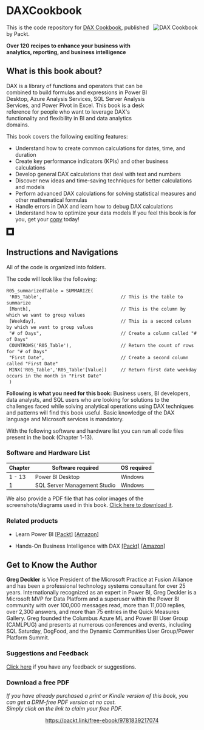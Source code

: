 # DAXCookbook

<a href="https://www.packtpub.com/data/dax-cookbook?utm_source=github&utm_medium=repository&utm_campaign=9781839217074"><img src="https://www.packtpub.com/media/catalog/product/cache/e4d64343b1bc593f1c5348fe05efa4a6/9/7/9781839217074-original.png" alt="DAX Cookbook" height="256px" align="right"></a>

This is the code repository for [DAX Cookbook](https://www.packtpub.com/data/dax-cookbook?utm_source=github&utm_medium=repository&utm_campaign=9781839217074), published by Packt.

**Over 120 recipes to enhance your business with analytics, reporting, and business intelligence**

## What is this book about?
DAX is a library of functions and operators that can be combined to build formulas and expressions in Power BI Desktop, Azure Analysis Services, SQL Server Analysis Services, and Power Pivot in Excel. This book is a desk reference for people who want to leverage DAX's functionality and flexibility in BI and data analytics domains.

This book covers the following exciting features: 
* Understand how to create common calculations for dates, time, and duration
* Create key performance indicators (KPIs) and other business calculations
* Develop general DAX calculations that deal with text and numbers
* Discover new ideas and time-saving techniques for better calculations and models
* Perform advanced DAX calculations for solving statistical measures and other mathematical formulas
* Handle errors in DAX and learn how to debug DAX calculations
* Understand how to optimize your data models
If you feel this book is for you, get your [copy](https://www.amazon.com/dp/1839217073) today!

<a href="https://www.packtpub.com/?utm_source=github&utm_medium=banner&utm_campaign=GitHubBanner"><img src="https://raw.githubusercontent.com/PacktPublishing/GitHub/master/GitHub.png" alt="https://www.packtpub.com/" border="5" /></a>

## Instructions and Navigations
All of the code is organized into folders.

The code will look like the following:
```
R05_summarizedTable = SUMMARIZE(
 'R05_Table',                             // This is the table to summarize
 [Month],                                 // This is the column by which we want to group values
 [Weekday],                               // This is a second column by which we want to group values
 "# of Days",                             // Create a column called "# of Days"
 COUNTROWS('R05_Table'),                  // Return the count of rows for "# of Days"
 "First Date",                            // Create a second column called "First Date"
 MINX('R05_Table','R05_Table'[Value])     // Return first date weekday occurs in the month in "First Date"
 )
```

**Following is what you need for this book:**
Business users, BI developers, data analysts, and SQL users who are looking for solutions to the challenges faced while solving analytical operations using DAX techniques and patterns will find this book useful. Basic knowledge of the DAX language and Microsoft services is mandatory.

With the following software and hardware list you can run all code files present in the book (Chapter 1-13).

### Software and Hardware List

| Chapter  | Software required                                                                    | OS required                        |
| -------- | -------------------------------------------------------------------------------------| -----------------------------------|
| 1 - 13   |   Power BI Desktop                                                                   | Windows                            |
|   1      |   SQL Server Management Studio                                                       | Windows                            |

We also provide a PDF file that has color images of the screenshots/diagrams used in this book. [Click here to download it](https://static.packt-cdn.com/downloads/9781839217074_ColorImages.pdf).


### Related products <Other books you may enjoy>
* Learn Power BI [[Packt]](https://www.packtpub.com/data/learn-power-bi?utm_source=github&utm_medium=repository&utm_campaign=9781838644482) [[Amazon]](https://www.amazon.com/Learn-Power-developing-interactive-intelligence-ebook/dp/B07X32RJDB)

* Hands-On Business Intelligence with DAX [[Packt]](https://www.packtpub.com/data/hands-on-business-intelligence-with-dax?utm_source=github&utm_medium=repository&utm_campaign=9781838824303) [[Amazon]](https://www.amazon.com/Hands-Business-Intelligence-DAX-intricacies/dp/1838824308)

## Get to Know the Author
**Greg Deckler**
is Vice President of the Microsoft Practice at Fusion Alliance and has been a professional technology systems consultant for over 25 years. Internationally recognized as an expert in Power BI, Greg Deckler is a Microsoft MVP for Data Platform and a superuser within the Power BI community with over 100,000 messages read, more than 11,000 replies, over 2,300 answers, and more than 75 entries in the Quick Measures Gallery. Greg founded the Columbus Azure ML and Power BI User Group (CAMLPUG) and presents at numerous conferences and events, including SQL Saturday, DogFood, and the Dynamic Communities User Group/Power Platform Summit.

### Suggestions and Feedback
[Click here](https://docs.google.com/forms/d/e/1FAIpQLSdy7dATC6QmEL81FIUuymZ0Wy9vH1jHkvpY57OiMeKGqib_Ow/viewform) if you have any feedback or suggestions.
### Download a free PDF

 <i>If you have already purchased a print or Kindle version of this book, you can get a DRM-free PDF version at no cost.<br>Simply click on the link to claim your free PDF.</i>
<p align="center"> <a href="https://packt.link/free-ebook/9781839217074">https://packt.link/free-ebook/9781839217074 </a> </p>